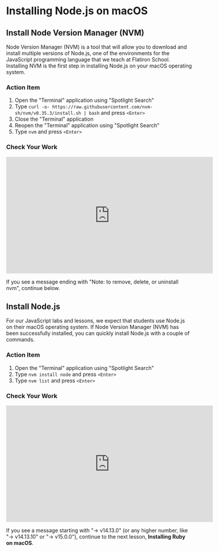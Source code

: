 # Installing Node.js on macOS

## Install Node Version Manager (NVM)

Node Version Manager (NVM) is a tool that will allow you to download and install
multiple versions of Node.js, one of the environments for the JavaScript
programming language that we teach at Flatiron School. Installing NVM is the
first step in installing Node.js on your macOS operating system.

### Action Item

1. Open the "Terminal" application using "Spotlight Search"
2. Type `curl -o- https://raw.githubusercontent.com/nvm-sh/nvm/v0.35.3/install.sh | bash` and press `<Enter>`
3. Close the "Terminal" application
4. Reopen the "Terminal" application using "Spotlight Search"
5. Type `nvm` and press `<Enter>`

### Check Your Work

<iframe width="560" height="315" src="https://www.youtube.com/embed/3Unf__nC4nk" frameborder="0" allow="accelerometer; autoplay; clipboard-write; encrypted-media; gyroscope; picture-in-picture" allowfullscreen></iframe>

If you see a message ending with "Note: to remove, delete, or uninstall nvm",
continue below.

## Install Node.js

For our JavaScript labs and lessons, we expect that students use Node.js on
their macOS operating system. If Node Version Manager (NVM) has been
successfully installed, you can quickly install Node.js with a couple of
commands.

### Action Item

1. Open the "Terminal" application using "Spotlight Search"
2. Type `nvm install node` and press `<Enter>`
3. Type `nvm list` and press `<Enter>`

### Check Your Work

<iframe width="560" height="315" src="https://www.youtube.com/embed/tOqRJJaCAVY" frameborder="0" allow="accelerometer; autoplay; clipboard-write; encrypted-media; gyroscope; picture-in-picture" allowfullscreen></iframe>

If you see a message starting with "-> v14.13.0" (or any higher number, like "-> v14.13.10" or "-> v15.0.0"), continue to the next lesson,
**Installing Ruby on macOS**.
